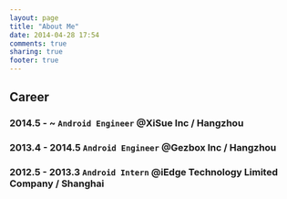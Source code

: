 ```yaml
---
layout: page
title: "About Me"
date: 2014-04-28 17:54
comments: true
sharing: true
footer: true
---
```

## Career

### 2014.5 - ~ ``Android Engineer`` **@XiSue Inc / Hangzhou**

### 2013.4 - 2014.5 ``Android Engineer`` **@Gezbox Inc / Hangzhou**

### 2012.5 - 2013.3 ``Android Intern`` **@iEdge Technology Limited Company / Shanghai**